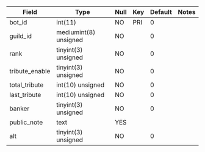 **Field**|**Type**|**Null**|**Key**|**Default**|**Notes**
-----|-----|-----|-----|-----|-----
bot\_id|int(11)|NO|PRI|0| 
guild\_id|mediumint(8) unsigned|NO| |0| 
rank|tinyint(3) unsigned|NO| |0| 
tribute\_enable|tinyint(3) unsigned|NO| |0| 
total\_tribute|int(10) unsigned|NO| |0| 
last\_tribute|int(10) unsigned|NO| |0| 
banker|tinyint(3) unsigned|NO| |0| 
public\_note|text|YES| | | 
alt|tinyint(3) unsigned|NO| |0| 